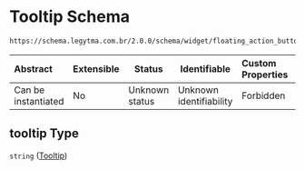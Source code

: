 # Tooltip Schema

```txt
https://schema.legytma.com.br/2.0.0/schema/widget/floating_action_button.schema.json#/properties/tooltip
```




| Abstract            | Extensible | Status         | Identifiable            | Custom Properties | Additional Properties | Access Restrictions | Defined In                                                                                                         |
| :------------------ | ---------- | -------------- | ----------------------- | :---------------- | --------------------- | ------------------- | ------------------------------------------------------------------------------------------------------------------ |
| Can be instantiated | No         | Unknown status | Unknown identifiability | Forbidden         | Allowed               | none                | [floating_action_button.schema.json\*](../schema/widget/floating_action_button.schema.json) |

## tooltip Type

`string` ([Tooltip](floating_action_button-properties-tooltip.md))
